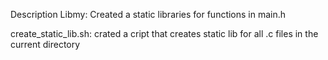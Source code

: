 Description
Libmy: Created a static libraries for functions in main.h

create_static_lib.sh: crated a cript that creates static lib for all .c files in the current directory

